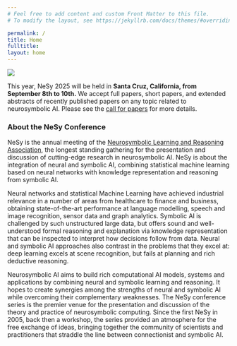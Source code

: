 ```yaml
---
# Feel free to add content and custom Front Matter to this file.
# To modify the layout, see https://jekyllrb.com/docs/themes/#overriding-theme-defaults

permalink: /
title: Home
fulltitle: 
layout: home
---
```



![](assets/img/banner_nesy.png)

This year, NeSy 2025 will be held in **Santa Cruz, California, from September 8th to 10th.** We accept full papers, short papers, and extended abstracts of recently published papers on any topic related to neurosymbolic AI. Please see the [call for papers](/call-for-papers/) for more details.

### About the NeSy Conference 
NeSy is the annual meeting of the [Neurosymbolic Learning and Reasoning Association](https://nesyconf.org), the longest standing gathering for the presentation and discussion of cutting-edge research in neurosymbolic AI. 
NeSy is about the integration of neural and symbolic AI, combining statistical machine learning based on neural networks with knowledge representation and reasoning from symbolic AI. 


Neural networks and statistical Machine Learning have achieved industrial relevance in a number of areas from healthcare to finance and business, obtaining state-of-the-art performance at language modelling, speech and image recognition, sensor data and graph analytics. Symbolic AI is challenged by such unstructured large data, but offers sound and well-understood formal reasoning and explanation via knowledge representation that can be inspected to interpret how decisions follow from data. Neural and symbolic AI approaches also contrast in the problems that they excel at: deep learning excels at scene recognition, but fails at planning and rich deductive reasoning.

Neurosymbolic AI aims to build rich computational AI models, systems and applications by combining neural and symbolic learning and reasoning. It hopes to create synergies among the strengths of neural and symbolic AI while overcoming their complementary weaknesses. The NeSy conference series is the premier venue for the presentation and discussion of the theory and practice of neurosymbolic computing. Since the first NeSy in 2005, back then a workshop, the series provided an atmosphere for the free exchange of ideas, bringing together the community of scientists and practitioners that straddle the line between connectionist and symbolic AI. 
